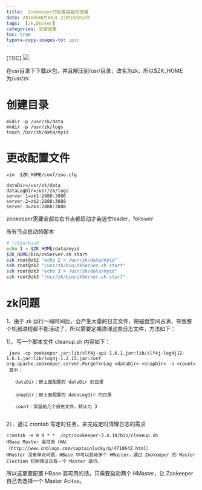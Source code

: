 ```yaml
---
title:  Zookeeper的配置容器的搭建
date: 2018年08月06日 22时15分52秒
tags:  [zk,Docker]
categories: 安装部署
toc: true
typora-copy-images-to: ipic
---
```


[TOC]
![](https://ws2.sinaimg.cn/large/006tNbRwgy1fu554uqh0pj31660fwta8.jpg)

在usr目录下下载zk包，并且解压到/usr/目录，改名为zk，所以$ZK_HOME为/usr/zk

# 创建目录

```
mkdir -p /usr/zk/data
mkdir -p /usr/zk/logs
touch /usr/zk/data/myid
```

<!--more -->

# 更改配置文件

`vim  $ZK_HOME/conf/zoo.cfg`

```
dataDir=/usr/zk/data
dataLogDir=/usr/zk/logs
server.1=zk1:2888:3888
server.2=zk2:2888:3888
server.3=zk3:2888:3888
```

zookeeper需要全部左右节点都启动才会选举leader，follower

所有节点启动的脚本

```bash
# !/bin/bash
echo 1 > $ZK_HOME/data/myid
$ZK_HOME/bin/zkServer.sh start
ssh root@zk2 "echo 2 > /usr/zk/data/myid"
ssh root@zk2 "/usr/zk/bin/zkServer.sh start"
ssh root@zk3 "echo 3 > /usr/zk/data/myid"
ssh root@zk3 "/usr/zk/bin/zkServer.sh start"
```





# zk问题

1、由于 zk 运行一段时间后，会产生大量的日志文件，把磁盘空间占满，导致整个机器进程都不能活动了，所以需要定期清理这些日志文件，方法如下：

1）、写一个脚本文件 cleanup.sh 内容如下：

```
 java -cp zookeeper.jar:lib/slf4j-api-1.6.1.jar:lib/slf4j-log4j12-1.6.1.jar:lib/log4j-1.2.15.jar:conf org.apache.zookeeper.server.PurgeTxnLog <dataDir> <snapDir> -n <count>
 其中：

　　dataDir：即上面配置的 dataDir 的目录
　　
　　snapDir：即上面配置的 dataLogDir 的目录

　　count：保留前几个日志文件，默认为 3


```

2）、通过 crontab 写定时任务，来完成定时清理日志的需求

```
crontab -e 0 0 * *  /opt/zookeeper-3.4.10/bin/cleanup.sh
HBase Master 高可用（HA）（http://www.cnblogs.com/captainlucky/p/4710642.html）
HMaster 没有单点问题，HBase 中可以启动多个 HMaster，通过 Zookeeper 的 Master Election 机制保证总有一个 Master 运行。
```

所以这里要配置 HBase 高可用的话，只需要启动两个 HMaster，让 Zookeeper 自己去选择一个 Master Acitve。